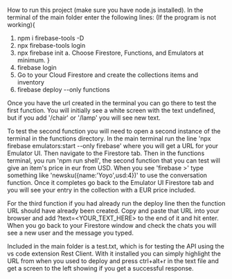 How to run this project (make sure you have node.js installed).
In the terminal of the main folder enter the following lines:
(If the program is not working){
  1. npm i firebase-tools -D
  2. npx firebase-tools login
  3. npx firebase init
     a.  Choose Firestore, Functions, and Emulators at minimum.
  }
1. firebase login
2. Go to your Cloud Firestore and create the collections items and inventory
3. firebase deploy --only functions

Once you have the url created in the terminal you can go there to test the first function.
You will initially see a white screen with the text undefined,
but if you add '/chair' or '/lamp' you will see new text.

To test the second function you will need to open a second instance of the terminal in the
functions directory. In the main terminal run the line
'npx firebase emulators:start --only firebase' where you will get a URL for your Emulator UI.
Then navigate to the Firestore tab.
Then in the functions terminal, you run 'npm run shell',
the second function that you can test will give an item's price in eur from USD.
When you see 'firebase >' type something like 'newsku({name:'Yoyo',usd:4})' to use the conversation
function. Once it completes go back to the Emulator UI Firestore tab and you will see your entry in the
collection with a EUR price included.

For the third function if you had already run the deploy line then the function URL should have 
already been created. Copy and paste that URL into your browser and add ?text=<YOUR_TEXT_HERE>
to the end of it and hit enter. When you go back to your Firestore window and check the chats you 
will see a new user and the message you typed.

Included in the main folder is a test.txt, which is for testing the API using the vs code extension
Rest Client. With it installed you can simply highlight the URL from when you used to deploy and press
ctrl+alt+r in the text file and get a screen to the left showing if you get a successful response.

